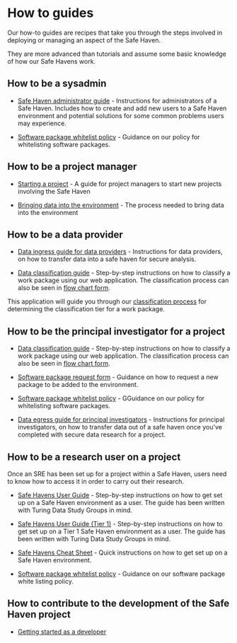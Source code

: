 # How to guides

Our how-to guides are recipes that take you through the steps involved in deploying or managing an aspect of the Safe Haven.

They are more advanced than tutorials and assume some basic knowledge of how our Safe Havens work.

## How to be a sysadmin

+ [Safe Haven administrator guide](administrator/how-to-be-a-sysadmin.md) - Instructions for administrators of a Safe Haven. Includes how to create and add new users to a Safe Haven environment and potential solutions for some common problems users may experience.

+ [Software package whitelist policy](general/software-package-whitelist-policy.md) - Guidance on our policy for whitelisting software packages.

## How to be a project manager

+ [Starting a project](project_manager/how-to-start-a-project.md) - A guide for project managers to start new projects involving the Safe Haven

+ [Bringing data into the environment](project_manager/data-ingress.md) - The process needed to bring data into the environment

## How to be a data provider

+ [Data ingress guide for data providers](data_provider/how-to-ingress-data-as-provider.md) - Instructions for data providers, on how to transfer data into a safe haven for secure analysis.

+ [Data classification guide](general/how-to-use-classification-web-app-guide.md) - Step-by-step instructions on how to classify a work package using our web application. The classification process can also be seen in [flow chart form](../explanations/classification/Full-Classification-Flow-Diagram.pdf).

This application will guide you through our [classification process]() for determining the classification tier for a work package.

## How to be the principal investigator for a project

+ [Data classification guide](general/how-to-use-classification-web-app-guide.md) - Step-by-step instructions on how to classify a work package using our web application. The classification process can also be seen in [flow chart form](../explanations/classification/Full-Classification-Flow-Diagram.pdf).

+ [Software package request form](general/software-package-request-form.md) - Guidance on how to request a new package to be added to the environment.

+ [Software package whitelist policy](general/software-package-whitelist-policy.md) - GGuidance on our policy for whitelisting software packages.

+ [Data egress guide for principal investigators](principal_investigator/how-to-egress-data.md) - Instructions for principal investigators, on how to transfer data out of a safe haven once you've completed with secure data research for a project.

## How to be a research user on a project

Once an SRE has been set up for a project within a Safe Haven, users need to know how to access it in order to carry out their research.

+ [Safe Havens User Guide](user_guides/user-guide.md) - Step-by-step instructions on how to get set up on a Safe Haven environment as a user. The guide has been written with Turing Data Study Groups in mind.

+ [Safe Havens User Guide (Tier 1)](user_guides/user-guide-tier1.md) - Step-by-step instructions on how to get set up on a Tier 1 Safe Haven environment as a user. The guide has been written with Turing Data Study Groups in mind.

+ [Safe Havens Cheat Sheet](user_guides/safe-haven-user-cheat-sheet.md) - Quick instructions on how to get set up on a Safe Haven environment.

+ [Software package whitelist policy](general/software-package-whitelist-policy.md) - Guidance on our software package white listing policy.

## How to contribute to the development of the Safe Haven project

+ [Getting started as a developer](developer/how-to-contribute.md)

